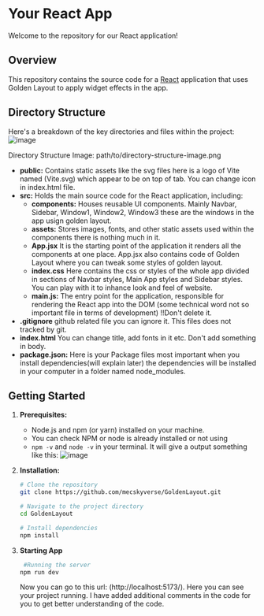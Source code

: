 # Your React App

Welcome to the repository for our React application!

## Overview
This repository contains the source code for a [React](https://reactjs.org/) application that uses Golden Layout to apply widget effects in the app.

## Directory Structure

Here's a breakdown of the key directories and files within the project:
![image](https://github.com/mecskyverse/GoldenLayout/assets/91150257/8b0c8df1-4688-4922-ae36-86e47c13cdb3)


Directory Structure Image: path/to/directory-structure-image.png

- **public:** Contains static assets like the svg files here is a logo of Vite named (Vite.svg) which appear to be on top of tab. You can change icon in index.html file.
- **src:** Holds the main source code for the React application, including:
  - **components:** Houses reusable UI components. Mainly Navbar, Sidebar, Window1, Window2, Window3 these are the windows in the app usign golden layout.
  - **assets:** Stores images, fonts, and other static assets used within the components there is nothing much in it.
  - **App.jsx** It is the starting point of the application it renders all the components at one place. App.jsx also contains code of Golden Layout where you can tweak some styles of golden layout.
  - **index.css** Here contains the css or styles of the whole app divided in sections of Navbar styles, Main App styles and Sidebar styles. You can play with it to inhance look and feel of website.
  - **main.js:** The entry point for the application, responsible for rendering the React app into the DOM (some technical word not so important file in terms of development) !!Don't delete it.
- **.gitignore** github related file you can ignore it. This files does not tracked by git.
- **index.html** You can change title, add fonts in it etc. Don't add something in body.
- **package.json:** Here is your Package files most important when you install dependencies(will explain later) the dependencies will be installed in your computer in a folder named node_modules.

## Getting Started

1. **Prerequisites:**
   - Node.js and npm (or yarn) installed on your machine.
   - You can check NPM or node is already installed or not using
   - `npm -v` and `node -v` in your terminal. It will give a output something like this:
     ![image](https://github.com/mecskyverse/GoldenLayout/assets/91150257/b719a811-5fa8-46cd-a7f3-eac10199c6ea)


2. **Installation:**
   ```bash
   # Clone the repository
   git clone https://github.com/mecskyverse/GoldenLayout.git

   # Navigate to the project directory
   cd GoldenLayout

   # Install dependencies
   npm install
   ```
3. **Starting App**
   ```bash
    #Running the server
   npm run dev
   ```
   Now you can go to this url: (http://localhost:5173/). Here you can see your project running. I have added additional comments in the code for you to get better understanding of the code.
   
